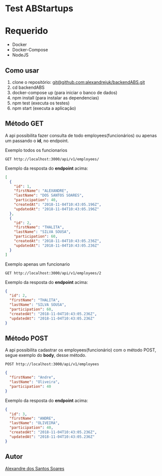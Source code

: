 # Test ABStartups

# Requerido
* Docker
* Docker-Compose
* NodeJS

## Como usar
1. clone o repositório: [git@github.com:alexandrejuk/backendABS.git](git@github.com:alexandrejuk/backendABS.git) 
2. cd backendABS
3. docker-compose up (para iniciar o banco de dados)
4. npm install (para instalar as dependencias)
5. npm test (executa os testes)
6. npm start (executa a aplicação)


## Método GET

A api possibilita fazer consulta de todo employees(funcionários) ou apenas um passando o **id**, no endpoint.


Exemplo todos os funcionarios
```
GET http://localhost:3000/api/v1/employees/
```
Exemplo da resposta do **endpoint** acima:

```json
[
  {
    "id": 1,
    "firstName": "ALEXANDRE",
    "lastName": "DOS SANTOS SOARES",
    "participation": 40,
    "createdAt": "2018-11-04T10:43:05.196Z",
    "updatedAt": "2018-11-04T10:43:05.196Z"
  },
  {
    "id": 2,
    "firstName": "THALITA",
    "lastName": "SILVA SOUSA",
    "participation": 60,
    "createdAt": "2018-11-04T10:43:05.236Z",
    "updatedAt": "2018-11-04T10:43:05.236Z"
  }
]
```


Exemplo apenas um funcionario
```
GET http://localhost:3000/api/v1/employees/2
```

Exemplo da resposta do **endpoint** acima:

```json
{
  "id": 2,
  "firstName": "THALITA",
  "lastName": "SILVA SOUSA",
  "participation": 60,
  "createdAt": "2018-11-04T10:43:05.236Z",
  "updatedAt": "2018-11-04T10:43:05.236Z"
}
```

## Método POST
A api possibilita cadastrar os employees(funcionário) com o método POST, segue exemplo do **body**, desse método.
```
POST http://localhost:3000/api/v1/employees
```

```json
{
  "firstName": "Andre",
  "lastName": "Oliveira",
  "participation": 40  
}
```

Exemplo da resposta do **endpoint** acima:

```json
{
  "id": 3,
  "firstName": "ANDRE",
  "lastName": "OLIVEIRA",
  "participation": 40,
  "createdAt": "2018-11-04T10:43:05.236Z",
  "updatedAt": "2018-11-04T10:43:05.236Z"
}
```

## Autor
[Alexandre dos Santos Soares](https://github.com/alexandrejuk)